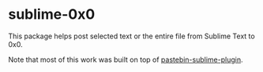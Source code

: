 # sublime-0x0

This package helps post selected text or the entire file from Sublime Text to 0x0.

Note that most of this work was built on top of [pastebin-sublime-plugin](https://github.com/Paaskehare/pastebin-sublime-plugin).
